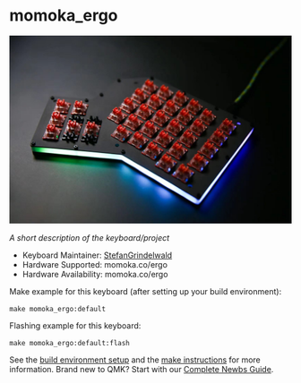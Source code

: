 # momoka_ergo

![momoka_ergo](https://github.com/StefanGrindelwald/TestDemo/blob/master/Momoka_ergo.jpg?raw=true)

*A short description of the keyboard/project*

* Keyboard Maintainer: [StefanGrindelwald](https://github.com/StefanGrindelwald)
* Hardware Supported: momoka.co/ergo
* Hardware Availability: momoka.co/ergo

Make example for this keyboard (after setting up your build environment):

    make momoka_ergo:default

Flashing example for this keyboard:

    make momoka_ergo:default:flash

See the [build environment setup](https://docs.qmk.fm/#/getting_started_build_tools) and the [make instructions](https://docs.qmk.fm/#/getting_started_make_guide) for more information. Brand new to QMK? Start with our [Complete Newbs Guide](https://docs.qmk.fm/#/newbs).
